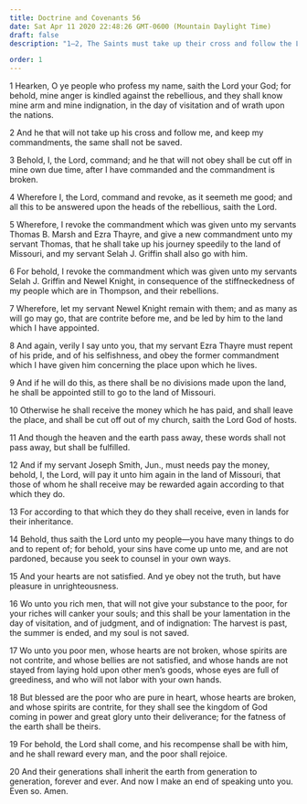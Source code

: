 ```yaml
---
title: Doctrine and Covenants 56
date: Sat Apr 11 2020 22:48:26 GMT-0600 (Mountain Daylight Time)
draft: false
description: "1–2, The Saints must take up their cross and follow the Lord to gain salvation; 3–13, The Lord commands and revokes, and the disobedient are cast off; 14–17, Wo unto the rich who will not help the poor, and wo unto the poor whose hearts are not broken; 18–20, Blessed are the poor who are pure in heart, for they will inherit the earth."

order: 1
---
```

    
1 Hearken, O ye people who profess my name, saith the Lord your God; for behold, mine anger is kindled against the rebellious, and they shall know mine arm and mine indignation, in the day of visitation and of wrath upon the nations.

2 And he that will not take up his cross and follow me, and keep my commandments, the same shall not be saved.

3 Behold, I, the Lord, command; and he that will not obey shall be cut off in mine own due time, after I have commanded and the commandment is broken.

4 Wherefore I, the Lord, command and revoke, as it seemeth me good; and all this to be answered upon the heads of the rebellious, saith the Lord.

5 Wherefore, I revoke the commandment which was given unto my servants Thomas B. Marsh and Ezra Thayre, and give a new commandment unto my servant Thomas, that he shall take up his journey speedily to the land of Missouri, and my servant Selah J. Griffin shall also go with him.

6 For behold, I revoke the commandment which was given unto my servants Selah J. Griffin and Newel Knight, in consequence of the stiffneckedness of my people which are in Thompson, and their rebellions.

7 Wherefore, let my servant Newel Knight remain with them; and as many as will go may go, that are contrite before me, and be led by him to the land which I have appointed.

8 And again, verily I say unto you, that my servant Ezra Thayre must repent of his pride, and of his selfishness, and obey the former commandment which I have given him concerning the place upon which he lives.

9 And if he will do this, as there shall be no divisions made upon the land, he shall be appointed still to go to the land of Missouri.

10 Otherwise he shall receive the money which he has paid, and shall leave the place, and shall be cut off out of my church, saith the Lord God of hosts.

11 And though the heaven and the earth pass away, these words shall not pass away, but shall be fulfilled.

12 And if my servant Joseph Smith, Jun., must needs pay the money, behold, I, the Lord, will pay it unto him again in the land of Missouri, that those of whom he shall receive may be rewarded again according to that which they do.

13 For according to that which they do they shall receive, even in lands for their inheritance.

14 Behold, thus saith the Lord unto my people—you have many things to do and to repent of; for behold, your sins have come up unto me, and are not pardoned, because you seek to counsel in your own ways.

15 And your hearts are not satisfied. And ye obey not the truth, but have pleasure in unrighteousness.

16 Wo unto you rich men, that will not give your substance to the poor, for your riches will canker your souls; and this shall be your lamentation in the day of visitation, and of judgment, and of indignation: The harvest is past, the summer is ended, and my soul is not saved.

17 Wo unto you poor men, whose hearts are not broken, whose spirits are not contrite, and whose bellies are not satisfied, and whose hands are not stayed from laying hold upon other men’s goods, whose eyes are full of greediness, and who will not labor with your own hands.

18 But blessed are the poor who are pure in heart, whose hearts are broken, and whose spirits are contrite, for they shall see the kingdom of God coming in power and great glory unto their deliverance; for the fatness of the earth shall be theirs.

19 For behold, the Lord shall come, and his recompense shall be with him, and he shall reward every man, and the poor shall rejoice.

20 And their generations shall inherit the earth from generation to generation, forever and ever. And now I make an end of speaking unto you. Even so. Amen.
